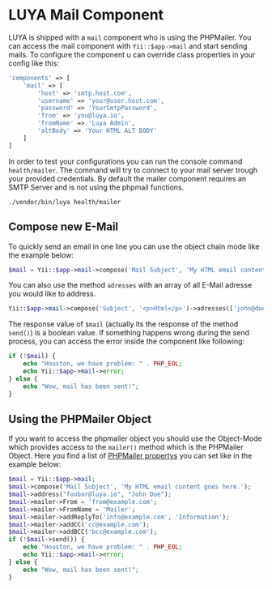 # LUYA Mail Component

LUYA is shipped with a `mail` component who is using the PHPMailer. You can access the mail component with `Yii::$app->mail` and start sending mails. To configure the component u can override class properties in your config like this:

```php
'components' => [
	'mail' => [
		'host' => 'smtp.host.com',
		'username' => 'your@user.host.com',
		'password' => 'YourSmtpPassword',
		'from' => 'you@luya.io',
		'fromName' => 'Luya Admin',
		'altBody' => 'Your HTML ALT BODY'
	]
]
```

In order to test your configurations you can run the console command `health/mailer`. The command will try to connect to your mail server trough your provided credentials. By default the mailer component requires an SMTP Server and is not using the phpmail functions.

```
./vendor/bin/luya health/mailer
```

## Compose new E-Mail

To quickly send an email in one line you can use the object chain mode like the example below:

```php
$mail = Yii::$app->mail->compose('Mail Subject', 'My HTML email content goes here.')->address('recipient@luya.io')->send();
```

You can also use the method `adresses` with an array of all E-Mail adresse you would like to address.

```php
Yii::$app->mail->compose('Subject', '<p>Html</p>')->adresses(['john@doe.com', 'Jane Doe' => 'jane@doe.com'])->send();
```

The response value of `$mail` (actually its the response of the method `send()`) is a boolean value. If something happens wrong during the send process, you can access the error inside the component like following:

```php
if (!$mail) {
	echo "Houston, we have problem: " . PHP_EOL;
	echo Yii::$app->mail->error;
} else {
	echo "Wow, mail has been sent!";
}
```

## Using the PHPMailer Object

If you want to access the phpmailer object you should use the Object-Mode which provides access to the `mailer()` method which is the PHPMailer Object. Here you find a list of [PHPMailer propertys](https://github.com/PHPMailer/PHPMailer#a-simple-example) you can set like in the example below:

```php
$mail = Yii::$app->mail;
$mail->compose('Mail Subject', 'My HTML email content goes here.');
$mail->address("foobar@luya.io", "John Doe");
$mail->mailer->From = 'from@example.com';
$mail->mailer->FromName = 'Mailer';
$mail->mailer->addReplyTo('info@example.com', 'Information');
$mail->mailer->addCC('cc@example.com');
$mail->mailer->addBCC('bcc@example.com');
if (!$mail->send()) {
	echo "Houston, we have problem: " . PHP_EOL;
	echo Yii::$app->mail->error;
} else {
	echo "Wow, mail has been sent!";
}
```

